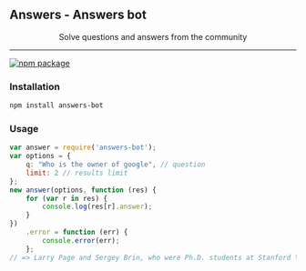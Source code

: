 ## Answers - Answers bot
<center>Solve questions and answers from the community</center>

----------

[![npm package](https://nodei.co/npm/answers-bot.png?downloads=true&downloadRank=true&stars=true)](https://nodei.co/npm/answers-bot/)


### Installation

```bash
npm install answers-bot
``` 

### Usage

```javascript
var answer = require('answers-bot');
var options = {
    q: "Who is the owner of google", // question
    limit: 2 // results limit
};
new answer(options, function (res) {
    for (var r in res) {
        console.log(res[r].answer);
    }
})
    .error = function (err) {
        console.error(err);
    };
// => Larry Page and Sergey Brin, who were Ph.D. students at Stanford \n Google Chrome is owned by the founder of Google and the Google company. It is not just owned by a single person.
```


